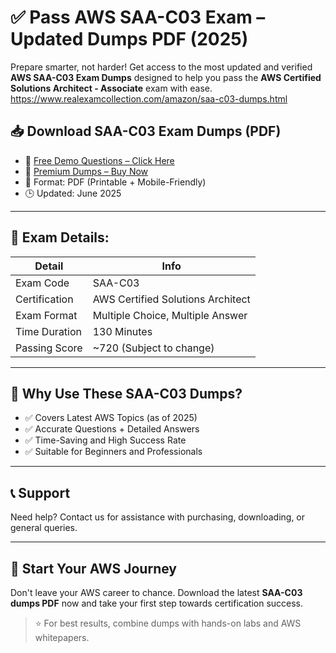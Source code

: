 # ✅ Pass AWS SAA-C03 Exam – Updated Dumps PDF (2025)

Prepare smarter, not harder! Get access to the most updated and verified **AWS SAA-C03 Exam Dumps** designed to help you pass the **AWS Certified Solutions Architect - Associate** exam with ease.
https://www.realexamcollection.com/amazon/saa-c03-dumps.html

## 📥 Download SAA-C03 Exam Dumps (PDF)

- 📌 [Free Demo Questions – Click Here](#)
- 🔐 [Premium Dumps – Buy Now](#)
- 📄 Format: PDF (Printable + Mobile-Friendly)
- 🕒 Updated: June 2025

---

## 📘 Exam Details:

| Detail                | Info                               |
|----------------------|------------------------------------|
| Exam Code            | SAA-C03                            |
| Certification        | AWS Certified Solutions Architect  |
| Exam Format          | Multiple Choice, Multiple Answer   |
| Time Duration        | 130 Minutes                        |
| Passing Score        | ~720 (Subject to change)           |

---

## 🎯 Why Use These SAA-C03 Dumps?

- ✅ Covers Latest AWS Topics (as of 2025)
- ✅ Accurate Questions + Detailed Answers
- ✅ Time-Saving and High Success Rate
- ✅ Suitable for Beginners and Professionals

---

## 📞 Support

Need help? Contact us for assistance with purchasing, downloading, or general queries.

---

## 🚀 Start Your AWS Journey

Don't leave your AWS career to chance. Download the latest **SAA-C03 dumps PDF** now and take your first step towards certification success.

> ⭐ For best results, combine dumps with hands-on labs and AWS whitepapers.

